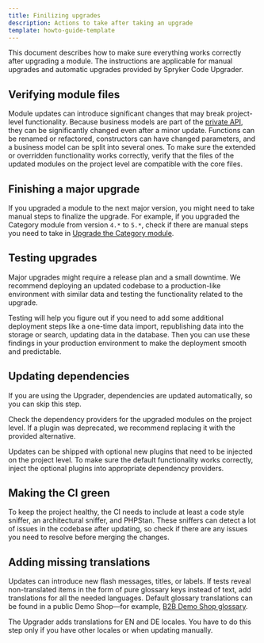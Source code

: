 ```yaml
---
title: Finilizing upgrades
description: Actions to take after taking an upgrade
template: howto-guide-template
---
```


This document describes how to make sure everything works correctly after upgrading a module. The instructions are applicable for manual upgrades and automatic upgrades provided by Spryker Code Upgrader.

## Verifying module files

Module updates can introduce significant changes that may break project-level functionality. Because business models are part of the [private API](/docs/dg/dev/architecture/module-api/declaration-of-module-apis-public-and-private.html), they can be significantly changed even after a minor update. Functions can be renamed or refactored, constructors can have changed parameters, and a business model can be split into several ones. To make sure the extended or overridden functionality works correctly, verify that the files of the updated modules on the project level are compatible with the core files.

## Finishing a major upgrade

If you upgraded a module to the next major version, you might need to take manual steps to finalize the upgrade. For example, if you upgraded the Category module from version `4.*` to `5.*`, check if there are manual steps you need to take in [Upgrade the Category module](/docs/pbc/all/product-information-management/{{site.version}}/base-shop/install-and-upgrade/upgrade-modules/upgrade-the-category-module.html).

## Testing upgrades

Major upgrades might require a release plan and a small downtime. We recommend deploying an updated codebase to a production-like environment with similar data and testing the functionality related to the upgrade.

Testing will help you figure out if you need to add some additional deployment steps like a one-time data import, republishing data into the storage or search, updating data in the database. Then you can use these findings in your production environment to make the deployment smooth and predictable.

## Updating dependencies

If you are using the Upgrader, dependencies are updated automatically, so you can skip this step.

Check the dependency providers for the upgraded modules on the project level. If a plugin was deprecated, we recommend replacing it with the provided alternative.

Updates can be shipped with optional new plugins that need to be injected on the project level. To make sure the default functionality works correctly, inject the optional plugins into appropriate dependency providers.

## Making the CI green

To keep the project healthy, the CI needs to include at least a code style sniffer, an architectural sniffer, and PHPStan. These sniffers can detect a lot of issues in the codebase after updating, so check if there are any issues you need to resolve before merging the changes.

## Adding missing translations

Updates can introduce new flash messages, titles, or labels. If tests reveal non-translated items in the form of pure glossary keys instead of text, add translations for all the needed languages. Default glossary translations can be found in a public Demo Shop—for example, [B2B Demo Shop glossary](https://github.com/spryker-shop/b2b-demo-shop/blob/master/data/import/common/common/glossary.csv).

The Upgrader adds translations for EN and DE locales. You have to do this step only if you have other locales or when updating manually.
